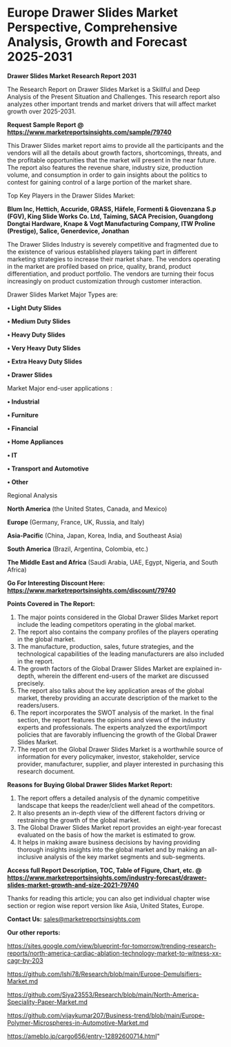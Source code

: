 # Europe Drawer Slides Market Perspective, Comprehensive Analysis, Growth and Forecast 2025-2031

<strong>Drawer Slides Market Research Report 2031</strong>

The Research Report on Drawer Slides Market is a Skillful and Deep Analysis of the Present Situation and Challenges. This research report also analyzes other important trends and market drivers that will affect market growth over 2025-2031.

<strong>Request Sample Report @ <a href=https://www.marketreportsinsights.com/sample/79740>https://www.marketreportsinsights.com/sample/79740</a></strong>

This Drawer Slides market report aims to provide all the participants and the vendors will all the details about growth factors, shortcomings, threats, and the profitable opportunities that the market will present in the near future. The report also features the revenue share, industry size, production volume, and consumption in order to gain insights about the politics to contest for gaining control of a large portion of the market share.

Top Key Players in the Drawer Slides Market:

<strong>Blum Inc, Hettich, Accuride, GRASS, Häfele, Formenti & Giovenzana S.p (FGV), King Slide Works Co. Ltd, Taiming, SACA Precision, Guangdong Dongtai Hardware, Knape & Vogt Manufacturing Company, ITW Proline (Prestige), Salice, Generdevice, Jonathan</strong>

The Drawer Slides Industry is severely competitive and fragmented due to the existence of various established players taking part in different marketing strategies to increase their market share. The vendors operating in the market are profiled based on price, quality, brand, product differentiation, and product portfolio. The vendors are turning their focus increasingly on product customization through customer interaction.

Drawer Slides Market Major Types are:

<strong>• Light Duty Slides

• Medium Duty Slides

• Heavy Duty Slides

• Very Heavy Duty Slides

• Extra Heavy Duty Slides

• Drawer Slides</strong>

Market Major end-user applications :

<strong>• Industrial

• Furniture

• Financial

• Home Appliances

• IT

• Transport and Automotive

• Other</strong>

Regional Analysis

</u><strong><b>North America</b></strong> (the United States, Canada, and Mexico)

<strong><b>Europe </b></strong>(Germany, France, UK, Russia, and Italy)

<strong><b>Asia-Pacific</b></strong> (China, Japan, Korea, India, and Southeast Asia)

<strong><b>South America</b></strong> (Brazil, Argentina, Colombia, etc.)

<strong><b>The Middle East and Africa</b></strong> (Saudi Arabia, UAE, Egypt, Nigeria, and South Africa)

<strong>Go For Interesting Discount Here: <a href=https://www.marketreportsinsights.com/discount/79740>https://www.marketreportsinsights.com/discount/79740</a></strong>

<strong>Points Covered in The Report:</strong>
<ol>
  <li>The major points considered in the Global Drawer Slides Market report include the leading competitors operating in the global market.</li>
  <li>The report also contains the company profiles of the players operating in the global market.</li>
  <li>The manufacture, production, sales, future strategies, and the technological capabilities of the leading manufacturers are also included in the report.</li>
  <li>The growth factors of the Global Drawer Slides Market are explained in-depth, wherein the different end-users of the market are discussed precisely.</li>
  <li>The report also talks about the key application areas of the global market, thereby providing an accurate description of the market to the readers/users.</li>
  <li>The report incorporates the SWOT analysis of the market. In the final section, the report features the opinions and views of the industry experts and professionals. The experts analyzed the export/import policies that are favorably influencing the growth of the Global Drawer Slides Market.</li>
  <li>The report on the Global Drawer Slides Market is a worthwhile source of information for every policymaker, investor, stakeholder, service provider, manufacturer, supplier, and player interested in purchasing this research document.</li>
</ol>
<strong>Reasons for Buying Global Drawer Slides Market Report:</strong>

<ol>
  <li>The report offers a detailed analysis of the dynamic competitive landscape that keeps the reader/client well ahead of the competitors.</li>
  <li>It also presents an in-depth view of the different factors driving or restraining the growth of the global market.</li>
  <li>The Global Drawer Slides Market report provides an eight-year forecast evaluated on the basis of how the market is estimated to grow.</li>
  <li>It helps in making aware business decisions by having providing thorough insights insights into the global market and by making an all-inclusive analysis of the key market segments and sub-segments.</li>
</ol>
<strong>Access full Report Description, TOC, Table of Figure, Chart, etc. @ <a href=https://www.marketreportsinsights.com/industry-forecast/drawer-slides-market-growth-and-size-2021-79740>https://www.marketreportsinsights.com/industry-forecast/drawer-slides-market-growth-and-size-2021-79740</a></strong>


Thanks for reading this article; you can also get individual chapter wise section or region wise report version like Asia, United States, Europe.

<strong>Contact Us:</strong>
sales@marketreportsinsights.com

<strong>Our other reports:</strong>

<a href=https://sites.google.com/view/blueprint-for-tomorrow/trending-research-reports/north-america-cardiac-ablation-technology-market-to-witness-xx-cagr-by-203>https://sites.google.com/view/blueprint-for-tomorrow/trending-research-reports/north-america-cardiac-ablation-technology-market-to-witness-xx-cagr-by-203</a>

<a href=https://github.com/Ishi78/Research/blob/main/Europe-Demulsifiers-Market.md>https://github.com/Ishi78/Research/blob/main/Europe-Demulsifiers-Market.md</a>

<a href=https://github.com/Siya23553/Research/blob/main/North-America-Speciality-Paper-Market.md>https://github.com/Siya23553/Research/blob/main/North-America-Speciality-Paper-Market.md</a>

<a href=https://github.com/vijaykumar207/Business-trend/blob/main/Europe-Polymer-Microspheres-in-Automotive-Market.md>https://github.com/vijaykumar207/Business-trend/blob/main/Europe-Polymer-Microspheres-in-Automotive-Market.md</a>

<a href=https://ameblo.jp/cargo656/entry-12892600714.html>https://ameblo.jp/cargo656/entry-12892600714.html</a>"
